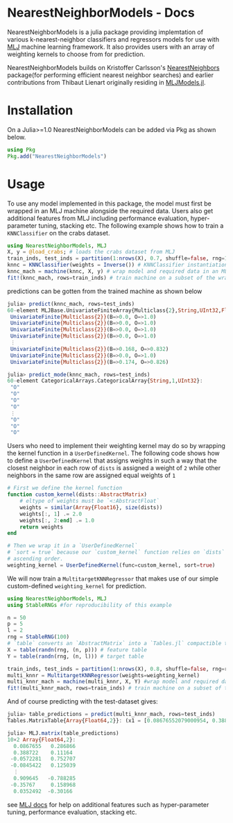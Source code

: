 # NearestNeighborModels - Docs

NearestNeighborModels is a julia package providing implemtation of various 
k-nearest-neighbor classifiers and regressors models for use with 
[MLJ](https://alan-turing-institute.github.io/MLJ.jl/dev/) machine learning 
framework. It also provides users with an array of weighting kernels to choose 
from for prediction.

NearestNeighborModels builds on Kristoffer Carlsson's 
[NearestNeighbors](https://github.com/KristofferC/NearestNeighbors.jl) package(for 
performing efficient nearest neighbor searches) and earlier contributions from Thibaut 
Lienart originally residing in 
[MLJModels.jl](https://github.com/alan-turing-institute/MLJModels.jl/blob/98618d7be53f72054de284fa1796c5292d9071bb/src/NearestNeighbors.jl#L1).


# Installation

On a Julia>=1.0 NearestNeighborModels can be added via Pkg
as shown below.

```julia
using Pkg
Pkg.add("NearestNeighborModels") 
```

# Usage

To use any model implemented in this package, the model must first be wrapped in an MLJ 
machine alongside the required data. Users also get additional features from MLJ including 
performance evaluation, hyper-parameter tuning, stacking etc.
The following example shows how to train a `KNNClassifier` on the crabs dataset.

```julia
using NearestNeighborModels, MLJ
X, y = @load_crabs; # loads the crabs dataset from MLJ
train_inds, test_inds = partition(1:nrows(X), 0.7, shuffle=false, rng=100);
knnc = KNNClassifier(weights = Inverse()) # KNNClassifier instantiation
knnc_mach = machine(knnc, X, y) # wrap model and required data in an MLJ machine
fit!(knnc_mach, rows=train_inds) # train machine on a subset of the wrapped data `X`
```
predictions can be gotten from the trained machine as shown below
```julia
julia> predict(knnc_mach, rows=test_inds)
60-element MLJBase.UnivariateFiniteArray{Multiclass{2},String,UInt32,Float64,1}:
 UnivariateFinite{Multiclass{2}}(B=>0.0, O=>1.0)
 UnivariateFinite{Multiclass{2}}(B=>0.0, O=>1.0)
 UnivariateFinite{Multiclass{2}}(B=>0.0, O=>1.0)
 UnivariateFinite{Multiclass{2}}(B=>0.0, O=>1.0)
 ⋮
 UnivariateFinite{Multiclass{2}}(B=>0.168, O=>0.832)
 UnivariateFinite{Multiclass{2}}(B=>0.0, O=>1.0)
 UnivariateFinite{Multiclass{2}}(B=>0.174, O=>0.826)

julia> predict_mode(knnc_mach, rows=test_inds)
60-element CategoricalArrays.CategoricalArray{String,1,UInt32}:
 "O"
 "O"
 "O"
 "O"
 ⋮
 "O"
 "O"
 "O"
```

Users who need to implement their weighting kernel may do so by wrapping the kernel function in a `UserDefinedKernel`. The following code shows how to define a `UserDefinedKernel` that assigns weights in such a way that the closest neighbor in each row of `dists` is assigned a weight of `2` while other neighbors in the same row are assigned equal weights of `1`
```julia
# First we define the kernel function
function custom_kernel(dists::AbstractMatrix)
    # eltype of weights must be `<:AbstractFloat`
    weights = similar(Array{Float16}, size(dists))
    weights[:, 1] .= 2.0
    weights[:, 2:end] .= 1.0
    return weights
end

# Then we wrap it in a `UserDefinedKernel`
# `sort = true` because our `custom_kernel` function relies on `dists` being sorted in 
# ascending order.
weighting_kernel = UserDefinedKernel(func=custom_kernel, sort=true)
```
We will now train a `MultitargetKNNRegressor` that makes use of our simple custom-defined 
`weighting_kernel` for prediction.
```julia
using NearestNeighborModels, MLJ
using StableRNGs #for reproducibility of this example

n = 50
p = 5
l = 2
rng = StableRNG(100)
# `table` converts an `AbstractMatrix` into a `Tables.jl` compactible table
X = table(randn(rng, (n, p))) # feature table
Y = table(randn(rng, (n, l))) # target table

train_inds, test_inds = partition(1:nrows(X), 0.8, shuffle=false, rng=rng);
multi_knnr = MultitargetKNNRegressor(weights=weighting_kernel)
multi_knnr_mach = machine(multi_knnr, X, Y) #wrap model and required data in an MLJ machine
fit!(multi_knnr_mach, rows=train_inds) # train machine on a subset of the wrapped data `X`
```
And of course predicting with the test-dataset gives:

```julia
julia> table_predictions = predict(multi_knnr_mach, rows=test_inds)
Tables.MatrixTable{Array{Float64,2}}: (x1 = [0.08676552079000954, 0.38872230178556694, -0.05722812562903978, -0.08454222308611803, 0.308204271265957, 0.17017865975808633, 0.09168784117321499, 0.9096454592475096, -0.35766988886608425, 0.03524924262394776], x2 = [0.28686596450880636, 0.11163952306296969, 0.7527073177116553, 0.1250386143966635, -0.08406347433782672, -0.01368379936598659, 0.16817186394006448, -0.7882848144244573, 0.1589684822637237, -0.3016603072338923])

julia> MLJ.matrix(table_predictions)
10×2 Array{Float64,2}:
  0.0867655   0.286866
  0.388722    0.11164
 -0.0572281   0.752707
 -0.0845422   0.125039
  ⋮
  0.909645   -0.788285
 -0.35767     0.158968
  0.0352492  -0.30166
```
see [MLJ docs](https://alan-turing-institute.github.io/MLJ.jl/dev/) for help on additional 
features such as hyper-parameter tuning, performance evaluation, stacking etc.